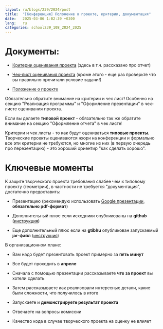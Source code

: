 ```yaml
---
layout: ru/blogs/239/2024/post
title:  "[Конференция] Положение о проекте, критерии, документация"
date:   2025-03-06 1:02:39 +0300
lang:   ru
categories: school239_108_2024_2025
---
```


Документы:
=======

- [Критерии оценивания проекта](/static/2023/03/kriterii_for_project.pdf) (здесь в т.ч. рассказано про отчет)

- [Чек-лист оценивания проекта](/static/2023/03/check_list_for_project.pdf) (кроме этого - еще раз проверьте что вы правильно прочитали условие задачи!)

- [Положение о проекте](/static/2023/03/school_project.pdf)

Обязательно обратите внимание на критерии и чек лист! Особенно на секцию "Реализация программы" и "Оформление презентации" в чек-листе оценивания проекта.

Если вы делаете **типовой проект** - обязательно так же обратите внимание на секцию "Оформление отчета" в чек листе!

Критерии и чек листы - то как будут оцениваться **типовые проекты**. Творческие проекты оцениваются жюри на конференции и формально все эти критерии не требуются, но многие из них (в первую очередь про перезентацию) - это хороший ориентир "как сделать хорошо".

Ключевые моменты
=======

К защите творческого проекта требования слабее чем к типовому проекту (геометрии), в частности не требуется "документация", достаточно предоставить:

 - Презентацию (рекомендую использовать [Google презентации](http://slides.google.com/), **обязательно pdf-формат**)
 
 - Дополнительный плюс если исходники опубликованы на **github** ([инструкция](/blogs/239/2024/school239_108_2024_2025/2024/10/13/github.html))
 
 - Еще дополнительный плюс если на **gtibhu** опубликован запускаемый **jar-файл** ([инструкция](/blogs/239/2018/school239_105_2018_2019/2019/04/15/jar-packaging.html))

В организационном плане:

 - Вам надо будет презентовать проект примерно за **пять минут**
 
 - Все будет проходить в **апреле**
 
 - Сначала с помощью презентации рассказываете **что за проект** вы хотели сделать
 
 - Затем рассказываете как реализовали интересные детали, какие были сложности, что получилось в итоге
 
 - Запускаете и **демонстрируете результат проекта**
 
 - Отвечаете на вопросы комиссии

 - Качество кода в случае творческого проекта на оценку не влияет
 
